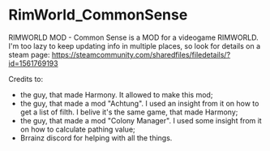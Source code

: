 # RimWorld_CommonSense
RIMWORLD MOD - Common Sense is a MOD for a videogame RIMWORLD.
I'm too lazy to keep updating info in multiple places, so look for details on a steam page:
https://steamcommunity.com/sharedfiles/filedetails/?id=1561769193

Credits to:
- the guy, that made Harmony. It allowed to make this mod;
- the guy, that made a mod "Achtung". I used an insight from it on how to get a list of filth. I belive it's the same game, that made Harmony;
- the guy, that made a mod "Colony Manager". I used some insight from it on how to calculate pathing value;
- Brrainz discord for helping with all the things.
